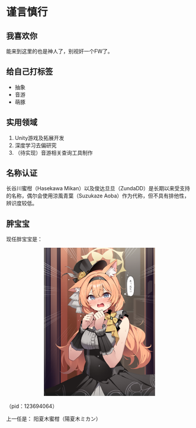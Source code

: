 # 谨言慎行

## 我喜欢你
能来到这里的也是神人了，别视奸一个FW了。

## 给自己打标签
<ul>
  <li>抽象</li>
  <li>音游</li>
  <li>萌豚</li>
</ul>

## 实用领域
<ol>
  <li>Unity游戏及拓展开发</li>
  <li>深度学习去偏研究</li>
  <li>（待实现）音游相关查询工具制作</li>
</ol>

## 名称认证
长谷川蜜柑（Hasekawa Mikan）以及俊达旦旦（ZundaDD）是长期以来受支持的名称，偶尔会使用涼風青葉（Suzukaze Aoba）作为代称，但不具有排他性，辨识度较低。

## 胖宝宝
现任胖宝宝是：</br>
 <div align="center"><img src="/assets/123694064_p0.png" width = "300" height = "400" alt="好胖好可爱" align=center /></div>
 </br>
（pid：123694064）

上一任是：
阳夏木蜜柑（陽夏木ミカン）
